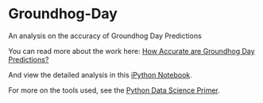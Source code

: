 # Groundhog-Day
An analysis on the accuracy of Groundhog Day Predictions

You can read more about the work here: [How Accurate are Groundhog Day Predictions?](https://medium.com/@docmarionum1/how-accurate-are-groundhog-day-predictions-577141dbe961)

And view the detailed analysis in this [iPython Notebook](https://github.com/docmarionum1/Groundhog-Day/blob/master/Groundhog%20Day.ipynb).

For more on the tools used, see the [Python Data Science Primer](https://github.com/docmarionum1/python-data-science-primer).
